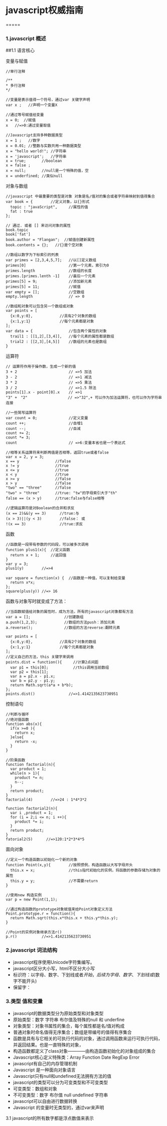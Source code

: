 # javascript权威指南

=====

### 1.javascript 概述

##1.1 语言核心

变量与赋值
```
//单行注释

/**
* 多行注释
*/

//变量是表示值得一个符号，通过var 关键字声明
var x ;   //声明一个变量X

//通过等号赋值给变量
x = 0;  //赋值
x   //=>0:通过变量取值

//Javascript支持多种数据类型
x = 1 ;   //数字
x = 0.01; //整数与实数共用一种数据类型
x = "hello world!"; //字符串
x = 'javascript';   //字符串
x = true;       //boolean
x = false ; 
x = null;       //null是一个特殊的值，空
x = underfined; //类似null
```

对象与数组
```
//javascript 中最重要的类型是对象 对象是名/值对的集合或者字符串映射到值得集合
var book = {        //定义对象，以{}形式
  topic : "javaScript",     //属性的值
  fat : true
};

// 通过. 或者 [] 来访问对象的属性
book.topic 
book['fat']
book.author = "Flangan";  //赋值创建新属性
book.contents = {};   //{}是个空对象

//数组以数字为下标索引的列表
var primes = [2,3,4,5,7];   //以[]定义数组
primes[0]                   //第一个元素，索引为0
primes.length               //数组的长度
primes.[primes.lenth -1]    //最后一个元素
primes[5] = 9;              //添加新元素
primes[5] = 11;             //赋值
var empty = [];             //空数组
empty.length                // => 0

//数组和对象可以包含另一个数组或对象
var points = [
  {x:0,y:0},            //具有2个对象的数组
  {x:1,y:1}             //每个元素都是对象
];
var data = {                //包含两个属性的对象
  trail1 : [[1,2],[3,4]],   //每个元素的属性都是数组
  trial2 : [[2,3],[4,5]]    //数组的元素也是数组
}
```

运算符
```
// 运算符作用于操作数，生成一个新的值
3 + 2                       // =>5 加法
3 - 2                       // =>1 减法
3 * 2                       // =>5 乘法
3 / 2                       // =>1.5 除法
points[1].x - point[0].x    // =>1
"3" +　"2"                  // =>"32",+ 可以作为加法运算符，也可以作为字符串连接

//一些简写运算符
var count = 0;              //定义变量
count ++;                   //自增1
count --;                   //自减
count += 2;
count *= 3;
count                       // =>6:变量本省也是一个表达式

//相等关系运算符来判断两值是否相等，返回true或者false
var x = 2, y = 3;           
x == y                //false
x != y                //true
x <= y                //true
x < y                 //true
x >= y                //false
x > y                 //false
"two" == "three"      //false
"two" > "three"       //true: "tw"的字母索引大于"th"
false == (x > y)      //true:false与false相等

//逻辑运算符是对Boolean的合并和求反
(x == 2)&&(y == 3)      //true:与
(x > 3)||(y < 3)        //false： 或
!(x == 3)               //true:求反
```

函数
```
//函数是一段带有参数的代码段，可以被多次调用
function plus1(x){  //定义函数
  return x + 1;     //返回值
}
var y = 3;
plus1(y)        //=>4

var square = function(x) {  //函数是一种值，可以复制给变量
  return x*x;
};
square(plus(y)) //=> 16
```

函数与对象写时就变成了方法：
```
//当函数赋值给对象的属性时，成为方法，所有的javascript对象都有方法
var a = [];               //创建数组
a.push(1,2,3);            //数组的方法push：添加元素
a.reverse();              //数组的方法reverse:翻转元素

var points = [
  {x:0,y:0},            //具有2个对象的数组
  {x:1,y:1}             //每个元素都是对象
];
//定义自己的方法，this 关键字来调用
points.dist = function(){     //计算2点间距
  var p1 = this[0];           //this调用当前数组
  var p2 = this[1];
  var a = p2.x - p1.x;
  var b = p2.y - p1.y;
  return Math.sqrt(a*a + b*b);
};
points.dist()               //=>1.4142135623730951
```

控制语句
```
//判断与循环
//绝对值函数
function abs(x){
  if(x >=0 ){
    return x;
  }else{
    return -x;
  }
}

//阶乘函数
function factorial(n){
  var product = 1;
  while(n > 1){
    product *= n;
    n--;
  }
  return product;
}
factorial(4)        //=>24 : 1*4*3*2

function factorial2(n){
  var i ,product = 1;
  for (i = 2;i <= n; i ++){
    product *= i;
  }
  return product;
}
fatorial2(5)      //=>120:1*2*3*4*5
```

面向对象
```
//定义一个构造函数以初始化一个新的对象
function Point(x,y){        //按照惯例，构造函数以大写字母开头
  this.x = x;               //this指代初始化的实例，将函数的参数存储为对象的属性
  this.y = y;               //不需要return
}

//使用new 构造实例
var p = new Point(1,1);

//通过构造函数的prototype对象赋值来给Point对象定义方法
Point.prototype.r = function(){
  return Math.sqrt(this.x*this.x + this.y*this.y);
}

//Point的实例对象继承方法r()
p.r()           //=>1.4142135623730951
```

### 2.javascript 词法结构

+ javascript程序使用Unicode字符集编写。
+ javascript区分大小写，html不区分大小写
+ 标识符：以字母、数字、下划线或者$开始，后续为字母、数字、下划线或$(数字不能开头)
+ 保留字：


### 3.类型 值和变量

+ javascript的数据类型分为原始类型和对象类型
+ 原始类型：数字 字符串 布尔值及特殊的null 和 underfine
+ 对象类型：对象书属性的集合，每个属性都是名/值对构成
+ 普通对象时命名值得无序集合；数组是带编号的值得有序集合
+ 函数是具有与它相关的可执行代码的对象，通过调用函数来运行可执行代码，并返回结果。也是一直特殊的对象，
+ 构造函数都定义了class对象————由构造函数初始化的对象组成的集合
+ Javascript核心定义特殊类：Array Function Date RegExp Error
+ javascript有自己的内存管理机制
+ Javascript 是一种面向对象语言
+ Javascript只有null和undefined无法拥有方法的值
+ javascript的类型可以分为可变类型和不可变类型
+ 可变类型：数组和对象
+ 不可变类型：数字 布尔值 null undefined 字符串
+ javascript可以自由进行数据转换
+ Javascript 的变量时无类型的，通过var来声明

3.1 javascript的所有数字都是浮点数值来表示


